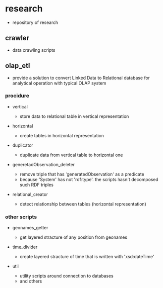# research

* repository of research

## crawler

* data crawling scripts

## olap_etl

 * provide a solution to convert Linked Data to Relational database for analytical operation with typical OLAP system

### procidure

* vertical
  * store data to relational table in vertical representation

* horizontal
  *  create tables in horizontal representation

* duplicator
  * duplicate data from vertical table to horizontal one

* generetadObservation_deleter
  * remove triple that has 'generatedObservation' as a predicate
  * because 'System' has not 'rdf:type'. the scripts hasn't decomposed such RDF triples

* relational_creator
  * detect relationship between tables (horizontal representation)

### other scripts

* geonames_getter
  * get layered stracture of any position from geonames

* time_divider
  * create layered stracture of time that is written with 'xsd:dateTime'

* util
  * utility scripts around connection to databases
  * and others
